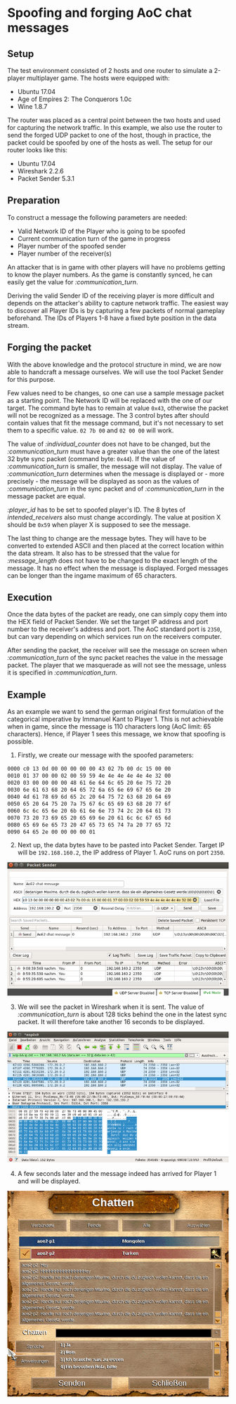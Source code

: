# Spoofing and forging AoC chat messages

## Setup

The test environment consisted of 2 hosts and one router to simulate a 2-player multiplayer game. The hosts were equipped with:

* Ubuntu 17.04
* Age of Empires 2: The Conquerors 1.0c
* Wine 1.8.7

The router was placed as a central point between the two hosts and used for capturing the network traffic. In this example, we also use the router to send the forged UDP packet to one of the host, though in practice, the packet could be spoofed by one of the hosts as well. The setup for our router looks like this:

* Ubuntu 17.04
* Wireshark 2.2.6
* Packet Sender 5.3.1

## Preparation

To construct a message the following parameters are needed:

* Valid Network ID of the Player who is going to be spoofed
* Current communication turn of the game in progress
* Player number of the spoofed sender
* Player number of the receiver(s)

An attacker that is in game with other players will have no problems getting to know the player numbers. As the game is constantly synced, he can easily get the value for *:communication_turn*.

Deriving the valid Sender ID of the receiving player is more difficult and depends on the attacker's ability to capture network traffic. The easiest way to discover all Player IDs is by capturing a few packets of normal gameplay beforehand. The IDs of Players 1-8 have a fixed byte position in the data stream.

## Forging the packet

With the above knowledge and the protocol structure in mind, we are now able to handcraft a message ourselves. We will use the tool Packet Sender for this purpose.

Few values need to be changes, so one can use a sample message packet as a starting point. The Network ID will be replaced with the one of our target. The command byte has to remain at value `0x43`, otherwise the packet will not be recognized as a message. The 3 control bytes after should contain values that fit the message command, but it's not necessary to set them to a specific value. `02 7b 00` and `02 00 00` will work.

The value of *:individual_counter* does not have to be changed, but the *:communication_turn* must have a greater value than the one of the latest 32 byte sync packet (command byte: `0x44`). If the value of *:communication_turn* is smaller, the message will not display. The value of *:communication_turn* determines when the message is displayed or - more precisely - the message will be displayed as soon as the values of *:communication_turn* in the sync packet and of *:communication_turn* in the message packet are equal.

*:player_id* has to be set to spoofed player's ID. The 8 bytes of *intended_receivers* also must change accordingly. The value at position X should be `0x59` when player X is supposed to see the message.

The last thing to change are the message bytes. They will have to be converted to extended ASCII and then placed at the correct location within the data stream. It also has to be stressed that the value for *:message_length* does not have to be changed to the exact length of the message. It has no effect when the message is displayed. Forged messages can be longer than the ingame maximum of 65 characters.

## Execution

Once the data bytes of the packet are ready, one can simply copy them into the HEX field of Packet Sender. We set the target IP address and port number to the receiver's address and port. The AoC standard port is `2350`, but can vary depending on which services run on the receivers computer.

After sending the packet, the receiver will see the message on screen when *:communication_turn* of the sync packet reaches the value in the message packet. The player that we masquerade as will not see the message, unless it is specified in *:communication_turn*.

## Example

As an example we want to send the german original first formulation of the categorical imperative by Immanuel Kant to Player 1. This is not achievable when in game, since the message is 110 characters long (AoC limit: 65 characters). Hence, if Player 1 sees this message, we know that spoofing is possible.

1. Firstly, we create our message with the spoofed parameters:

```
0000 c0 13 0d 00 00 00 00 00 43 02 7b 00 dc 15 00 00
0010 01 37 00 00 02 00 59 59 4e 4e 4e 4e 4e 4e 32 00
0020 03 00 00 00 00 48 61 6e 64 6c 65 20 6e 75 72 20
0030 6e 61 63 68 20 64 65 72 6a 65 6e 69 67 65 6e 20
0040 4d 61 78 69 6d 65 2c 20 64 75 72 63 68 20 64 69
0050 65 20 64 75 20 7a 75 67 6c 65 69 63 68 20 77 6f
0060 6c 6c 65 6e 20 6b 61 6e 6e 73 74 2c 20 64 61 73
0070 73 20 73 69 65 20 65 69 6e 20 61 6c 6c 67 65 6d
0080 65 69 6e 65 73 20 47 65 73 65 74 7a 20 77 65 72
0090 64 65 2e 00 00 00 00 01
```

2. Next up, the data bytes have to be pasted into Packet Sender. Target IP will be `192.168.160.2`, the IP address of Player 1. AoC runs on port `2350`.

![Screenshot](images/aoe2-message-spoofing1.png)

3. We will see the packet in Wireshark when it is sent. The value of *:communication_turn* is about 128 ticks behind the one in the latest sync packet. It will therefore take another 16 seconds to be displayed.

![Screenshot](images/aoe2-message-spoofing2.png)

4. A few seconds later and the message indeed has arrived for Player 1 and will be displayed.

![Screenshot](images/aoe2-message-spoofing3.png)
